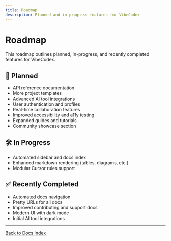 ```yaml
---
title: Roadmap
description: Planned and in-progress features for VibeCodex
---
```


# Roadmap

This roadmap outlines planned, in-progress, and recently completed features for VibeCodex.

## 🚀 Planned
- API reference documentation
- More project templates
- Advanced AI tool integrations
- User authentication and profiles
- Real-time collaboration features
- Improved accessibility and a11y testing
- Expanded guides and tutorials
- Community showcase section

## 🛠️ In Progress
- Automated sidebar and docs index
- Enhanced markdown rendering (tables, diagrams, etc.)
- Modular Cursor rules support

## ✅ Recently Completed
- Automated docs navigation
- Pretty URLs for all docs
- Improved contributing and support docs
- Modern UI with dark mode
- Initial AI tool integrations

---

[Back to Docs Index](/docs) 
